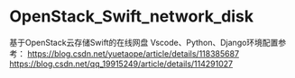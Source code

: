 # OpenStack_Swift_network_disk
基于OpenStack云存储Swift的在线网盘
Vscode、Python、Django环境配置参考：
  https://blog.csdn.net/yuetaope/article/details/118385687
  https://blog.csdn.net/qq_19915249/article/details/114291027

